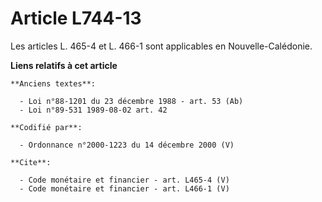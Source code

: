 # Article L744-13

Les articles L. 465-4 et L. 466-1 sont applicables en Nouvelle-Calédonie.

**Liens relatifs à cet article**

	**Anciens textes**:

	  - Loi n°88-1201 du 23 décembre 1988 - art. 53 (Ab)
	  - Loi n°89-531 1989-08-02 art. 42

	**Codifié par**:

	  - Ordonnance n°2000-1223 du 14 décembre 2000 (V)

	**Cite**:

	  - Code monétaire et financier - art. L465-4 (V)
	  - Code monétaire et financier - art. L466-1 (V)
